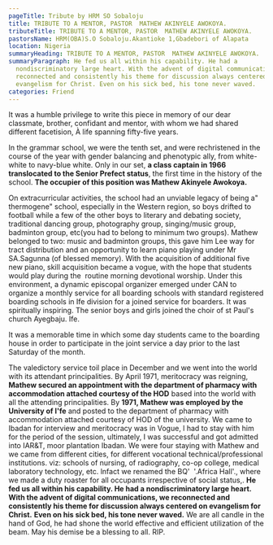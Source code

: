 ```yaml
---
pageTitle: Tribute by HRM SO Sobaloju
title: TRIBUTE TO A MENTOR, PASTOR  MATHEW AKINYELE AWOKOYA.
tributeTitle: TRIBUTE TO A MENTOR, PASTOR  MATHEW AKINYELE AWOKOYA.
pastorsName: HRM(OBA)S.O Sobaloju.Akantioke 1,Gbadebori of Alapata
location: Nigeria
summaryHeading: TRIBUTE TO A MENTOR, PASTOR  MATHEW AKINYELE AWOKOYA.
summaryParagraph: He fed us all within his capability. He had a
  nondiscriminatory large heart. With the advent of digital communications, we
  reconnected and consistently his theme for discussion always centered on
  evangelism for Christ. Even on his sick bed, his tone never waved.
categories: Friend
---
```

It was a humble privilege to write this piece in memory of our dear classmate, brother, confidant and mentor, with whom we had shared different facetision, À life spanning fifty-five years.

In the grammar school, we were the tenth set, and were rechristened in the course of the year with gender balancing and phenotypic ally, from white-white to navy-blue white. Only in our set, **a class captain in 1966 translocated to the Senior Prefect status**, the first time in the history of the school. **The occupier of this position was Mathew Akinyele Awokoya.**

On extracurricular activities, the school had an unviable legacy of being a" thermogene" school, especially in the Western region, so boys drifted to football while a few of the other boys to literary and debating society, traditional dancing group, photography group, singing/music group, badminton group, etc(you had to belong to minimum two groups). Mathew belonged to two: music and badminton groups, this gave him Lee way for tract distribution and an opportunity to learn piano playing under Mr SA.Sagunna (of blessed memory). With the acquisition of additional five new piano, skill acquisition became a vogue, with the hope that students would play during the  routine morning devotional worship. Under this environment, a dynamic episcopal organizer emerged under CAN to organize a monthly service for all boarding schools with standard registered boarding schools in Ife division for a joined service for boarders. It was spiritually inspiring. The senior boys and girls joined the choir of st Paul's church Ayegbaju. Ife.

It was a memorable time in which some day students came to the boarding house in order to participate in the joint service a day prior to the last Saturday of the month.

The valedictory service toil place in December and we went into the world with its attendant principalities. By April 1971, meritocracy was reigning, **Mathew secured an appointment with the department of pharmacy with accommodation attached courtesy of the HOD** based into the world with all the attending principalities. By **1971, Mathew was employed by the University of I'fe** and posted to the department of pharmacy with accommodation attached courtesy of HOD of the university. We came to Ibadan for interview and meritocracy was in Vogue, l had to stay with him for the period of the session, ultimately, I was successful and got admitted into IAR&T, moor plantation Ibadan. We were four staying with Mathew and we came from different cities, for different vocational technical/professional institutions. viz: schools of nursing, of radiography, co-op college, medical laboratory technology, etc. lnfact we renamed the BQ'  '.Africa Hall'., where we made a duty roaster for all occupants irrespective of social status,. **He fed us all within his capability. He had a nondiscriminatory large heart. With the advent of digital communications, we reconnected and consistently his theme for discussion always centered on evangelism for Christ.** **Even on his sick bed, his tone never waved.** We are all candle in the hand of God, he had shone the world effective and efficient utilization of the beam. May his demise be a blessing to all. RIP.